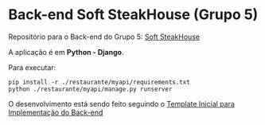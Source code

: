 # Back-end Soft SteakHouse (Grupo 5)

Repositório para o Back-end do Grupo 5: [Soft SteakHouse](https://github.com/UnBArqDsw2022-2/2022.2-G5)

A aplicação é em **Python - Django**. 

Para executar: 
```
pip install -r ./restaurante/myapi/requirements.txt
python ./restaurante/myapi/manage.py runserver
```

O desenvolvimento está sendo feito seguindo o [Template Inicial para Implementação do Back-end](https://github.com/UnBArqDsw2022-2/2022.2_G5_SoftSteakHouse/blob/main/docs/templates-implementacao/template_inicial_back.md)
